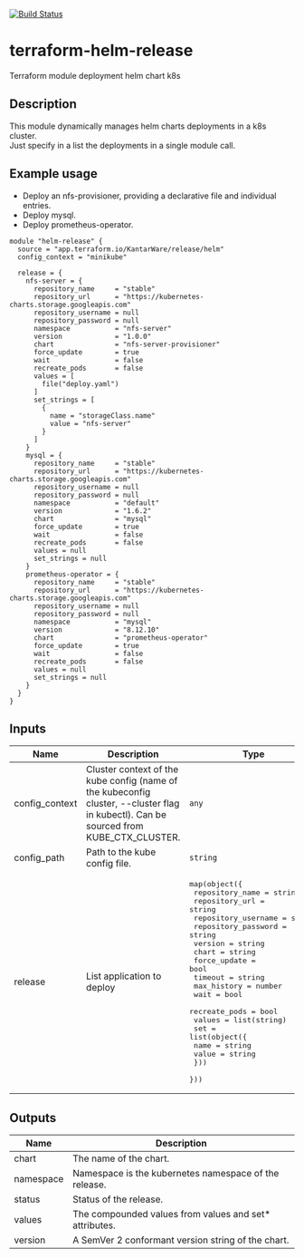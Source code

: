
[![Build Status](https://kantarware.visualstudio.com/KM-Engineering-AMS/_apis/build/status/terraform-helm-release?branchName=master)](https://kantarware.visualstudio.com/KM-Engineering-AMS/_build/latest?definitionId=3094&branchName=master)

# terraform-helm-release

Terraform module deployment helm chart k8s

## Description

This module dynamically manages helm charts deployments in a k8s cluster.  
Just specify in a list the deployments in a single module call.
## Example usage

- Deploy an nfs-provisioner, providing a declarative file and individual entries.
- Deploy mysql.
- Deploy prometheus-operator.

```hcl
module "helm-release" {
  source = "app.terraform.io/KantarWare/release/helm"
  config_context = "minikube"

  release = {
    nfs-server = {
      repository_name     = "stable"
      repository_url      = "https://kubernetes-charts.storage.googleapis.com"
      repository_username = null
      repository_password = null
      namespace           = "nfs-server"
      version             = "1.0.0"
      chart               = "nfs-server-provisioner"
      force_update        = true
      wait                = false
      recreate_pods       = false
      values = [
        file("deploy.yaml")
      ]
      set_strings = [
        {
          name = "storageClass.name"
          value = "nfs-server"
        }
      ]
    }
    mysql = {
      repository_name     = "stable"
      repository_url      = "https://kubernetes-charts.storage.googleapis.com"
      repository_username = null
      repository_password = null
      namespace           = "default"
      version             = "1.6.2"
      chart               = "mysql"
      force_update        = true
      wait                = false
      recreate_pods       = false
      values = null
      set_strings = null
    }
    prometheus-operator = {
      repository_name     = "stable"
      repository_url      = "https://kubernetes-charts.storage.googleapis.com"
      repository_username = null
      repository_password = null
      namespace           = "mysql"
      version             = "8.12.10"
      chart               = "prometheus-operator"
      force_update        = true
      wait                = false
      recreate_pods       = false
      values = null
      set_strings = null
    }
  }
}
```

## Inputs

| Name | Description | Type | Default | Required |
|------|-------------|------|---------|:--------:|
| config\_context | Cluster context of the kube config (name of the kubeconfig cluster, --cluster flag in kubectl). Can be sourced from KUBE\_CTX\_CLUSTER. | `any` | n/a | yes |
| config\_path | Path to the kube config file. | `string` | `"~/.kube/config"` | no |
| release | List application to deploy | <pre>map(object({<br>    repository_name = string<br>    repository_url = string<br>    repository_username = string<br>    repository_password = string<br>    version       = string<br>    chart         = string<br>    force_update  = bool<br>    timeout       = string<br>    max_history   = number<br>    wait          = bool<br>    recreate_pods = bool<br>    values = list(string)<br>    set = list(object({<br>      name  = string<br>      value = string<br>    }))<br>  }))</pre> | `{}` | no |

## Outputs

| Name | Description |
|------|-------------|
| chart | The name of the chart. |
| namespace | Namespace is the kubernetes namespace of the release. |
| status | Status of the release. |
| values | The compounded values from values and set\* attributes. |
| version | A SemVer 2 conformant version string of the chart. |

